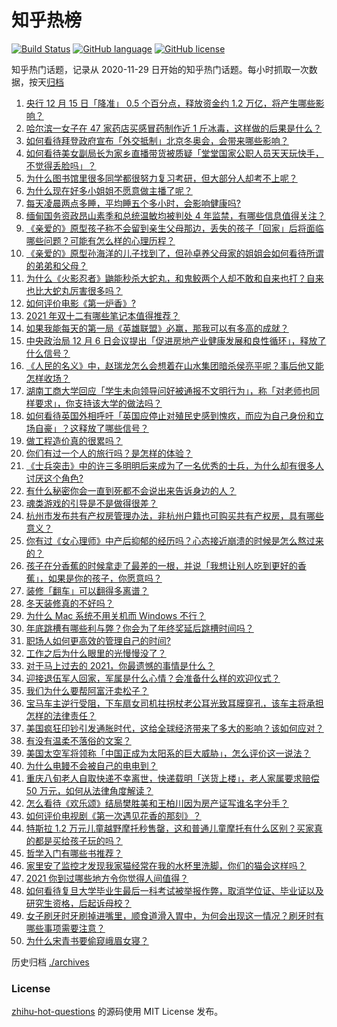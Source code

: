 # 知乎热榜
[![Build Status](https://github.com/ToWeLong/zhihu-hot-questions/workflows/CI/badge.svg)](https://github.com/ToWeLong/zhihu-hot-questions/actions)
[![GitHub language](https://img.shields.io/badge/language-golang-orange.svg)](https://golang.org/)
[![GitHub license](https://img.shields.io/github/license/ToWeLong/zhihu-hot-questions)](https://github.com/ToWeLong/zhihu-hot-questions/blob/main/LICENSE)

知乎热门话题，记录从 2020-11-29 日开始的知乎热门话题。每小时抓取一次数据，按天[归档](./archives)

<!-- BEGIN -->

1. [央行 12 月 15 日「降准」 0.5 个百分点，释放资金约 1.2 万亿，将产生哪些影响？](https://www.zhihu.com/question/504113662)
1. [哈尔滨一女子在 47 家药店买感冒药制作近 1 斤冰毒，这样做的后果是什么？](https://www.zhihu.com/question/503695306)
1. [如何看待拜登政府宣布「外交抵制」北京冬奥会，会带来哪些影响？](https://www.zhihu.com/question/504201504)
1. [如何看待美女副局长为家乡直播带货被质疑「堂堂国家公职人员天天玩快手，不觉得丢脸吗」？](https://www.zhihu.com/question/503991497)
1. [为什么图书馆里很多同学都很努力复习考研，但大部分人却考不上呢？](https://www.zhihu.com/question/430364218)
1. [为什么现在好多小姐姐不愿意做主播了呢？](https://www.zhihu.com/question/435987963)
1. [每天凌晨两点多睡，平均睡五个多小时，会影响健康吗?](https://www.zhihu.com/question/494772783)
1. [缅甸国务资政昂山素季和总统温敏均被判处 4 年监禁，有哪些信息值得关注？](https://www.zhihu.com/question/504060479)
1. [《亲爱的》原型孩子称不会留到亲生父母那边，丢失的孩子「回家」后将面临哪些问题？可能有怎么样的心理历程？](https://www.zhihu.com/question/504103390)
1. [《亲爱的》原型孙海洋的儿子找到了，但孙卓养父母家的姐姐会如何看待所谓的弟弟和父母？](https://www.zhihu.com/question/504128073)
1. [为什么《火影忍者》鼬能秒杀大蛇丸，和鬼鲛两个人却不敢和自来也打？自来也比大蛇丸厉害很多吗？](https://www.zhihu.com/question/502660403)
1. [如何评价电影《第一炉香》?](https://www.zhihu.com/question/392095014)
1. [2021 年双十二有哪些笔记本值得推荐？](https://www.zhihu.com/question/504082709)
1. [如果我能每天的第一局《英雄联盟》必赢，那我可以有多高的成就？](https://www.zhihu.com/question/453307486)
1. [中央政治局 12 月 6 日会议提出「促进房地产业健康发展和良性循环」，释放了什么信号？](https://www.zhihu.com/question/504179996)
1. [《人民的名义》中，赵瑞龙怎么会想着在山水集团暗杀侯亮平呢？事后他又能怎样收场？](https://www.zhihu.com/question/483269340)
1. [湖南工商大学回应「学生未向领导问好被通报不文明行为」，称「对老师也同样要求」，你支持该大学的做法吗？](https://www.zhihu.com/question/504012448)
1. [如何看待英国外相呼吁「英国应停止对殖民史感到愧疚，而应为自己身份和立场自豪」？这释放了哪些信号？](https://www.zhihu.com/question/504021068)
1. [做工程造价真的很累吗？](https://www.zhihu.com/question/389696801)
1. [你们有过一个人的旅行吗？是怎样的体验？](https://www.zhihu.com/question/502393671)
1. [《士兵突击》中的许三多明明后来成为了一名优秀的士兵，为什么却有很多人讨厌这个角色?](https://www.zhihu.com/question/498302481)
1. [有什么秘密你会一直到死都不会说出来告诉身边的人？](https://www.zhihu.com/question/339280994)
1. [魂类游戏的引导是不是做得很差？](https://www.zhihu.com/question/490709382)
1. [杭州市发布共有产权房管理办法，非杭州户籍也可购买共有产权房，具有哪些意义？](https://www.zhihu.com/question/502882270)
1. [你有过《女心理师》中产后抑郁的经历吗？心态接近崩溃的时候是怎么熬过来的？](https://www.zhihu.com/question/503066368)
1. [孩子在分香蕉的时候拿走了最差的一根，并说「我想让别人吃到更好的香蕉」，如果是你的孩子，你愿意吗？](https://www.zhihu.com/question/504147621)
1. [装修「翻车」可以翻得多离谱？](https://www.zhihu.com/question/495167545)
1. [冬天装修真的不好吗？](https://www.zhihu.com/question/36667205)
1. [为什么 Mac 系统不用关机而 Windows 不行？](https://www.zhihu.com/question/503428434)
1. [年底跳槽有哪些利与弊？你会为了年终奖延后跳槽时间吗？](https://www.zhihu.com/question/503129696)
1. [职场人如何更高效的管理自己的时间?](https://www.zhihu.com/question/494835565)
1. [工作之后为什么眼里的光慢慢没了？](https://www.zhihu.com/question/487773577)
1. [对于马上过去的 2021，你最遗憾的事情是什么？](https://www.zhihu.com/question/503355287)
1. [迎接退伍军人回家，军属是什么心情？会准备什么样的欢迎仪式？](https://www.zhihu.com/question/503470897)
1. [我们为什么要帮阿富汗卖松子？](https://www.zhihu.com/question/497602599)
1. [宝马车主逆行受阻，下车扇女司机拄拐杖老公耳光致耳膜穿孔，该车主将承担怎样的法律责任？](https://www.zhihu.com/question/503995758)
1. [美国疯狂印钞引发通胀时代，这给全球经济带来了多大的影响？该如何应对？](https://www.zhihu.com/question/503758639)
1. [有没有温柔不落俗的文案？](https://www.zhihu.com/question/498570302)
1. [美国太空军将领称「中国正成为太阳系的巨大威胁」，怎么评价这一说法？](https://www.zhihu.com/question/504098374)
1. [为什么电鳗不会被自己的电电到？](https://www.zhihu.com/question/503771202)
1. [重庆八旬老人自取快递不幸离世，快递载明「送货上楼」，老人家属要求赔偿 50 万元，如何从法律角度解读？](https://www.zhihu.com/question/503832740)
1. [怎么看待《欢乐颂》结局樊胜美和王柏川因为房产证写谁名字分手？](https://www.zhihu.com/question/60332816)
1. [如何评价电视剧《第一次遇见花香的那刻》？](https://www.zhihu.com/question/497692530)
1. [特斯拉 1.2 万元儿童越野摩托秒售罄，这和普通儿童摩托有什么区别？买家真的都是买给孩子玩的吗？](https://www.zhihu.com/question/503477729)
1. [哲学入门有哪些书推荐？](https://www.zhihu.com/question/19588342)
1. [家里安了监控才发现我家猫经常在我的水杯里洗脚，你们的猫会这样吗？](https://www.zhihu.com/question/459983017)
1. [2021 你到过哪些地方令你觉得人间值得？](https://www.zhihu.com/question/502466768)
1. [如何看待复旦大学毕业生最后一科考试被举报作弊，取消学位证、毕业证以及研究生资格，后起诉母校？](https://www.zhihu.com/question/503354095)
1. [女子刷牙时牙刷掉进嘴里，顺食道滑入胃中，为何会出现这一情况？刷牙时有哪些事项需要注意？](https://www.zhihu.com/question/503998752)
1. [为什么宋青书要偷窥峨眉女寝？](https://www.zhihu.com/question/503327417)

<!-- END -->

历史归档 [./archives](./archives)


### License
[zhihu-hot-questions](https://github.com/towelong/zhihu-hot-questions) 的源码使用 MIT License 发布。
